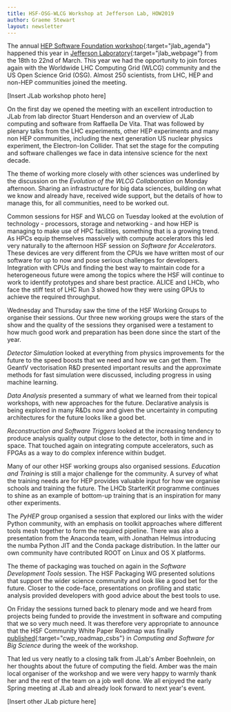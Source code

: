 ```yaml
---
title: HSF-OSG-WLCG Workshop at Jefferson Lab, HOW2019
author: Graeme Stewart
layout: newsletter
---
```


The annual [HEP Software Foundation
workshop](https://indico.cern.ch/event/759388/){:target="jlab_agenda"} happened
this year in [Jefferson
Laboratory](https://www.jlab.org){:target="jlab_webpage"}  from the 18th to 22nd
of March. This year we had the opportunity to join forces again with the
Worldwide LHC Computing Grid (WLCG) community and the  US Open Science Grid
(OSG). Almost 250 scientists, from LHC, HEP and non-HEP communities joined the
meeting.

[Insert JLab workshop photo here]

On the first day we opened the meeting with an excellent introduction to JLab
from lab director Stuart Henderson and an overview of JLab computing and
software from Raffaella De Vita. That was followed by plenary talks from the LHC
experiments, other HEP experiments and many non HEP communities, including the
next generation US nuclear physics experiment, the Electron-Ion Collider. That
set the stage for the computing and software challenges we face in data
intensive science for the next decade.

The theme of working more closely with other sciences was underlined by the
discussion on the *Evolution of the WLCG Collaboration* on Monday afternoon.
Sharing an infrastructure for big data sciences, building on what we know and
already have, received wide support, but the details of how to manage this, for
all communities, need to be worked out.

Common sessions for HSF and WLCG on Tuesday looked at the evolution of
technology - processors, storage and networking - and how HEP is managing to
make use of HPC facilities, something that is a growing trend. As HPCs equip
themselves massively with compute accelerators this led very naturally to the
afternoon HSF session on *Software for Accelerators*. These devices are very
different from the CPUs we have written most of our software for up to now and
pose serious challenges for developers. Integration with CPUs and finding the
best way to maintain code for a heterogeneous future were among the  topics
where the HSF will continue to work to identify prototypes and share best
practice. ALICE and LHCb, who face the stiff test of LHC Run 3 showed how
they were using GPUs to achieve the required throughput.

Wednesday and Thursday saw the time of the HSF Working Groups to organise
their sessions. Our three new working groups were the stars of the show and
the quality of the sessions they organised were a testament to how much
good work and preparation has been done since the start of the year.

*Detector Simulation* looked at everything from physics improvements for
the future to the speed boosts that we need and how we can get them. The
GeantV vectorisation R&D presented important results and the approximate
methods for fast simulation were discussed, including progress in using
machine learning.

*Data Analysis* presented a summary of what we learned from their topical
workshops, with new approaches for the future. Declarative analysis is
being explored in many R&Ds now and given the uncertainty in computing
architectures for the future looks like a good bet.

*Reconstruction and Software Triggers* looked at the increasing tendency to
produce analysis quality output close to the detector, both in time and in
space. That touched again on integrating compute accelerators, such as FPGAs
as a way to do complex inference within budget.

Many of our other HSF working groups also organised sessions. *Education and
Training* is still a major challenge for the community. A survey of what the
training needs are for HEP provides valuable input for how we organise
schools and training the future. The LHCb StarterKit programme continues to shine
as an example of bottom-up training that is an inspiration for many other
experiments.

The *PyHEP* group organised a session that explored our links with the
wider Python community, with an emphasis on toolkit approaches where
different tools mesh together to form the required pipeline. There was also
a presentation from the Anaconda team, with Jonathan Helmus introducing
the numba Python JIT and the Conda package distribution. In the latter
our own community have contributed ROOT on Linux and OS X platforms.

The theme of packaging was touched on again in the *Software Development
Tools* session. The HSF Packaging WG presented solutions that support the
wider science community and look like a good bet for the future. Closer to
the code-face, presentations on profiling and static analysis provided developers
with good advice about the best tools to use.

On Friday the sessions turned back to plenary mode and we heard from projects
being funded to provide the investment in software and computing that we so very
much need. It was therefore very appropriate to announce that the HSF Community
White Paper Roadmap was finally
[published](https://doi.org/10.1007/s41781-018-0018-8){:target="cwp_roadmap_csbs"}
in *Computing and Software for Big Science* during the week of the workshop.

That led us very neatly to a closing talk from JLab's Amber Boehnlein, on
her thoughts about the future of computing the field. Amber was the main
local organiser of the workshop and we were very happy to warmly thank
her and the rest of the team on a job well done. We all enjoyed the early
Spring meeting at JLab and already look forward to next year's event.

[Insert other JLab picture here]
